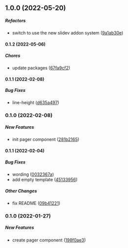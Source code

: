 ## 1.0.0 (2022-05-20)

##### Refactors

*  switch to use the new slidev addon system ([9a1ab30e](https://github.com/Smile-SA/slidev-component-oager/commit/9a1ab30e57eaaa2dd1c956f6326194c4f2d587eb))

#### 0.1.2 (2022-05-06)

##### Chores

*  update packages ([67fa9cf2](https://github.com/Smile-SA/slidev-component-oager/commit/67fa9cf2e0e75aaf42b97682d43cc2054382eff0))

#### 0.1.1 (2022-02-08)

##### Bug Fixes

*  line-height ([d635a497](https://github.com/Smile-SA/slidev-component-oager/commit/d635a4972de93674361919f12dcbef3eee2b14c1))

### 0.1.0 (2022-02-08)

##### New Features

*  init pager component ([281b2165](https://github.com/Smile-SA/slidev-component-oager/commit/281b2165aa7d346d3a406aee357c53f0e1d64ecf))

#### 0.1.1 (2022-02-04)

##### Bug Fixes

*  wording ([0032367a](https://github.com/Smile-SA/slidev-component-pager/commit/0032367adc400436821b99089122389bac909c60))
*  add empty template ([45133956](https://github.com/Smile-SA/slidev-component-pager/commit/451339569138fbff8b4de7a726d360acbd3ad425))

##### Other Changes

*  fix README ([09b41221](https://github.com/Smile-SA/slidev-component-pager/commit/09b41221efe9f1bf9f4728b1e0953c1b176d1079))

### 0.1.0 (2022-01-27)

##### New Features

*  create pager component ([198f0ae3](https://github.com/Smile-SA/slidev-component-pager/commit/198f0ae32701f318ca77a6ddb16f2e9b6e5cee1b))

